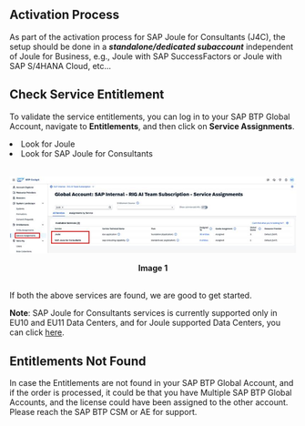## Activation Process

As part of the activation process for SAP Joule for Consultants (J4C), the setup should be done in a <b><i>standalone/dedicated subaccount</i></b> independent of Joule for Business, e.g., Joule with SAP SuccessFactors or Joule with SAP S/4HANA Cloud, etc...


## Check Service Entitlement

To validate the service entitlements, you can log in to your SAP BTP Global Account, navigate to <b>Entitlements</b>, and then click on <b>Service Assignments</b>.


<li>Look for Joule</li>
<li>Look for SAP Joule for Consultants</li>
<br>
<p align="center"> 
<img src="images/3.1.1 .png"> 
</p>
<p align="center"> <b>Image 1</b> </p>
<br>
If both the above services are found, we are good to get started.

**Note**: SAP Joule for Consultants services is currently supported only in EU10 and EU11 Data Centers, and for Joule supported Data Centers, you can click <a href="https://discovery-center.cloud.sap/missiondetail/4538/4826/">here</a>.  

## Entitlements Not Found

In case the Entitlements are not found in your SAP BTP Global Account, and if the order is processed, it could be that you have Multiple SAP BTP Global Accounts, and the license could have been assigned to the other account. Please reach the SAP BTP CSM or AE for support. 
